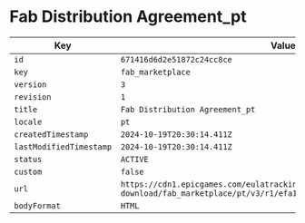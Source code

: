 # Fab Distribution Agreement_pt

| Key | Value |
| --- | ----- |
| `id` | `671416d6d2e51872c24cc8ce` |
| `key` | `fab_marketplace` |
| `version` | `3` |
| `revision` | `1` |
| `title` | `Fab Distribution Agreement_pt` |
| `locale` | `pt` |
| `createdTimestamp` | `2024-10-19T20:30:14.411Z` |
| `lastModifiedTimestamp` | `2024-10-19T20:30:14.411Z` |
| `status` | `ACTIVE` |
| `custom` | `false` |
| `url` | `https://cdn1.epicgames.com/eulatracking-download/fab_marketplace/pt/v3/r1/efa1fe2b640d3e506a7449fb00a718bd.pdf` |
| `bodyFormat` | `HTML` |
